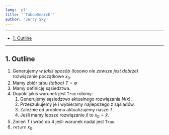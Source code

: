 ```yaml
---
lang: 'pl'
title: '`TabooSearch`'
author: 'Jerry Sky'
---
```


---

- [1. Outline](#1-outline)

---

## 1. Outline

1. Generujemy *w jakiś sposób (losowo nie zawsze jest dobrze)* rozwiązanie początkowe $x_0$.
2. Mamy zbiór tabu *(taboo)* $T = \emptyset$
3. Mamy definicję sąsiedztwa.
4. Dopóki jakiś warunek jest `True` robimy:
   1. Generujemy sąsiedztwo aktualnego rozwiązania $N(x)$.
   2. Przeszukujemy je i wybieramy najlepszego z sąsiadów.
   3. Zależnie od problemu aktualizujemy nasze $T$.
   4. Jeśli mamy lepsze rozwiązanie $\hat{x}$ to $x_0 = \hat{x}$.
5. Zmień $T$ i wróć do 4 jeśli warunek nadal jest `True`.
6. `return` $x_0$.
